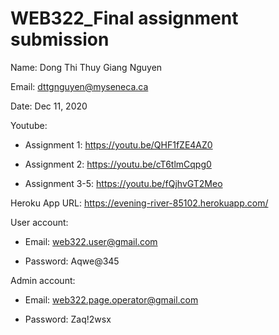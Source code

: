 # WEB322_Final assignment submission
Name: Dong Thi Thuy Giang Nguyen

Email: dttgnguyen@myseneca.ca

Date: Dec 11, 2020

Youtube:

* Assignment 1: https://youtu.be/QHF1fZE4AZ0

* Assignment 2: https://youtu.be/cT6tlmCqpg0

* Assignment 3-5: https://youtu.be/fQjhvGT2Meo

Heroku App URL: https://evening-river-85102.herokuapp.com/

User account:

* Email: web322.user@gmail.com

* Password: Aqwe@345

Admin account:

* Email: web322.page.operator@gmail.com

* Password: Zaq!2wsx

